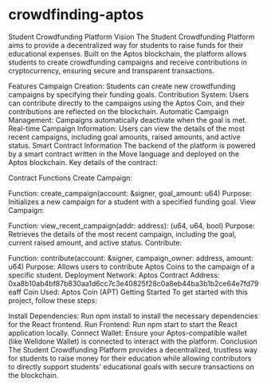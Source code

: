 # crowdfinding-aptos
Student Crowdfunding Platform
Vision
The Student Crowdfunding Platform aims to provide a decentralized way for students to raise funds for their educational expenses. Built on the Aptos blockchain, the platform allows students to create crowdfunding campaigns and receive contributions in cryptocurrency, ensuring secure and transparent transactions.

Features
Campaign Creation: Students can create new crowdfunding campaigns by specifying their funding goals.
Contribution System: Users can contribute directly to the campaigns using the Aptos Coin, and their contributions are reflected on the blockchain.
Automatic Campaign Management: Campaigns automatically deactivate when the goal is met.
Real-time Campaign Information: Users can view the details of the most recent campaigns, including goal amounts, raised amounts, and active status.
Smart Contract Information
The backend of the platform is powered by a smart contract written in the Move language and deployed on the Aptos blockchain. Key details of the contract:

Contract Functions
Create Campaign:

Function: create_campaign(account: &signer, goal_amount: u64)
Purpose: Initializes a new campaign for a student with a specified funding goal.
View Campaign:

Function: view_recent_campaign(addr: address): (u64, u64, bool)
Purpose: Retrieves the details of the most recent campaign, including the goal, current raised amount, and active status.
Contribute:

Function: contribute(account: &signer, campaign_owner: address, amount: u64)
Purpose: Allows users to contribute Aptos Coins to the campaign of a specific student.
Deployment
Network: Aptos
Contract Address: 0xa8b10ab4bf87b830aa1d6cc7c3e40825f28c0a8eb44ba3b1b2ce64e7fd79eaff
Coin Used: Aptos Coin (APT)
Getting Started
To get started with this project, follow these steps:

Install Dependencies: Run npm install to install the necessary dependencies for the React frontend.
Run Frontend: Run npm start to start the React application locally.
Connect Wallet: Ensure your Aptos-compatible wallet (like Welldone Wallet) is connected to interact with the platform.
Conclusion
The Student Crowdfunding Platform provides a decentralized, trustless way for students to raise money for their education while allowing contributors to directly support students' educational goals with secure transactions on the blockchain.
